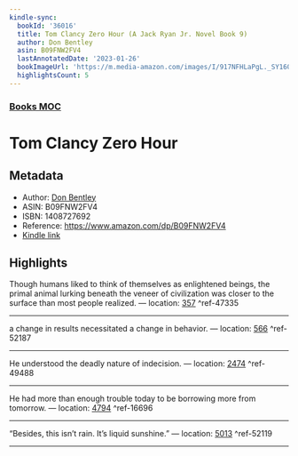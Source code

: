 ```yaml
---
kindle-sync:
  bookId: '36016'
  title: Tom Clancy Zero Hour (A Jack Ryan Jr. Novel Book 9)
  author: Don Bentley
  asin: B09FNW2FV4
  lastAnnotatedDate: '2023-01-26'
  bookImageUrl: 'https://m.media-amazon.com/images/I/917NFHLaPgL._SY160.jpg'
  highlightsCount: 5
---
```

### [Books MOC](Books%20MOC.md)

# Tom Clancy Zero Hour

## Metadata
* Author: [Don Bentley](https://www.amazon.comundefined)
* ASIN: B09FNW2FV4
* ISBN: 1408727692
* Reference: https://www.amazon.com/dp/B09FNW2FV4
* [Kindle link](kindle://book?action=open&asin=B09FNW2FV4)

## Highlights
Though humans liked to think of themselves as enlightened beings, the primal animal lurking beneath the veneer of civilization was closer to the surface than most people realized. — location: [357](kindle://book?action=open&asin=B09FNW2FV4&location=357) ^ref-47335

---
a change in results necessitated a change in behavior. — location: [566](kindle://book?action=open&asin=B09FNW2FV4&location=566) ^ref-52187

---
He understood the deadly nature of indecision. — location: [2474](kindle://book?action=open&asin=B09FNW2FV4&location=2474) ^ref-49488

---
He had more than enough trouble today to be borrowing more from tomorrow. — location: [4794](kindle://book?action=open&asin=B09FNW2FV4&location=4794) ^ref-16696

---
“Besides, this isn’t rain. It’s liquid sunshine.” — location: [5013](kindle://book?action=open&asin=B09FNW2FV4&location=5013) ^ref-52119

---
